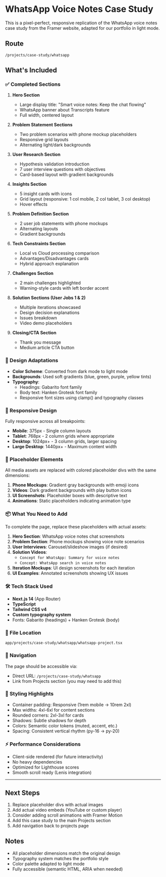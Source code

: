 # WhatsApp Voice Notes Case Study

This is a pixel-perfect, responsive replication of the WhatsApp voice notes case study from the Framer website, adapted for our portfolio in light mode.

## Route
`/projects/case-study/whatsapp`

## What's Included

### ✅ Completed Sections

1. **Hero Section**
   - Large display title: "Smart voice notes: Keep the chat flowing"
   - WhatsApp banner about Transcripts feature
   - Full width, centered layout

2. **Problem Statement Sections**
   - Two problem scenarios with phone mockup placeholders
   - Responsive grid layouts
   - Alternating light/dark backgrounds

3. **User Research Section**
   - Hypothesis validation introduction
   - 7 user interview questions with objectives
   - Card-based layout with gradient backgrounds

4. **Insights Section**
   - 5 insight cards with icons
   - Grid layout (responsive: 1 col mobile, 2 col tablet, 3 col desktop)
   - Hover effects

5. **Problem Definition Section**
   - 2 user job statements with phone mockups
   - Alternating layouts
   - Gradient backgrounds

6. **Tech Constraints Section**
   - Local vs Cloud processing comparison
   - Advantages/Disadvantages cards
   - Hybrid approach explanation

7. **Challenges Section**
   - 2 main challenges highlighted
   - Warning-style cards with left border accent

8. **Solution Sections (User Jobs 1 & 2)**
   - Multiple iterations showcased
   - Design decision explanations
   - Issues breakdown
   - Video demo placeholders

9. **Closing/CTA Section**
   - Thank you message
   - Medium article CTA button

### 🎨 Design Adaptations

- **Color Scheme**: Converted from dark mode to light mode
- **Backgrounds**: Used soft gradients (blue, green, purple, yellow tints)
- **Typography**: 
  - Headings: Gabarito font family
  - Body text: Hanken Grotesk font family
  - Responsive font sizes using clamp() and typography classes

### 📱 Responsive Design

Fully responsive across all breakpoints:
- **Mobile**: 375px - Single column layouts
- **Tablet**: 768px - 2 column grids where appropriate
- **Desktop**: 1024px+ - 3 column grids, larger spacing
- **Large Desktop**: 1440px+ - Maximum content width

### 🎯 Placeholder Elements

All media assets are replaced with colored placeholder divs with the same dimensions:

1. **Phone Mockups**: Gradient gray backgrounds with emoji icons
2. **Videos**: Dark gradient backgrounds with play button icons
3. **UI Screenshots**: Placeholder boxes with descriptive text
4. **Animations**: Static placeholders indicating animation type

### 📦 What You Need to Add

To complete the page, replace these placeholders with actual assets:

1. **Hero Section**: WhatsApp voice notes chat screenshots
2. **Problem Section**: Phone mockups showing voice note scenarios
3. **User Interviews**: Carousel/slideshow images (if desired)
4. **Solution Videos**: 
   - `Concept for WhatsApp: Summary for voice notes`
   - `Concept: WhatsApp search in voice notes`
5. **Iteration Mockups**: UI design screenshots for each iteration
6. **UI Examples**: Annotated screenshots showing UX issues

### 🛠️ Tech Stack Used

- **Next.js 14** (App Router)
- **TypeScript**
- **Tailwind CSS v4**
- **Custom typography system**
- Fonts: Gabarito (headings) + Hanken Grotesk (body)

### 📝 File Location

`app/projects/case-study/whatsapp/whatsapp-project.tsx`

### 🔗 Navigation

The page should be accessible via:
- Direct URL: `/projects/case-study/whatsapp`
- Link from Projects section (you may need to add this)

### 🎨 Styling Highlights

- Container padding: Responsive (1rem mobile → 10rem 2xl)
- Max widths: 4xl-6xl for content sections
- Rounded corners: 2xl-3xl for cards
- Shadows: Subtle shadows for depth
- Colors: Semantic color tokens (muted, accent, etc.)
- Spacing: Consistent vertical rhythm (py-16 → py-20)

### ⚡ Performance Considerations

- Client-side rendered (for future interactivity)
- No heavy dependencies
- Optimized for Lighthouse scores
- Smooth scroll ready (Lenis integration)

---

## Next Steps

1. Replace placeholder divs with actual images
2. Add actual video embeds (YouTube or custom player)
3. Consider adding scroll animations with Framer Motion
4. Add this case study to the main Projects section
5. Add navigation back to projects page

## Notes

- All placeholder dimensions match the original design
- Typography system matches the portfolio style
- Color palette adapted to light mode
- Fully accessible (semantic HTML, ARIA when needed)

